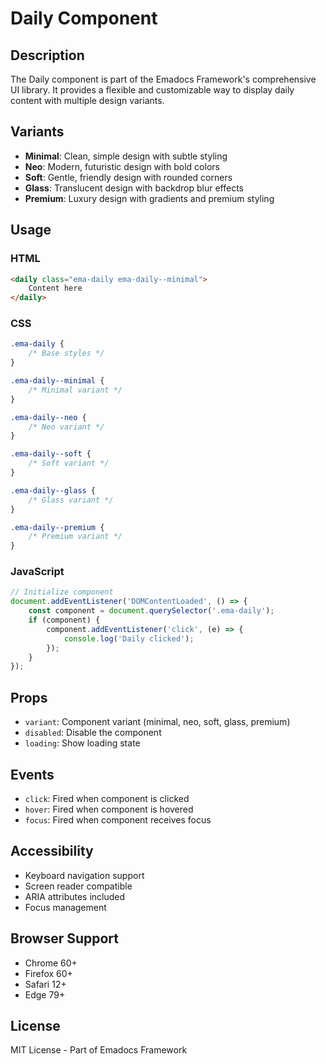 # Daily Component

## Description
The Daily component is part of the Emadocs Framework's comprehensive UI library. It provides a flexible and customizable way to display daily content with multiple design variants.

## Variants
- **Minimal**: Clean, simple design with subtle styling
- **Neo**: Modern, futuristic design with bold colors
- **Soft**: Gentle, friendly design with rounded corners
- **Glass**: Translucent design with backdrop blur effects
- **Premium**: Luxury design with gradients and premium styling

## Usage

### HTML
```html
<daily class="ema-daily ema-daily--minimal">
    Content here
</daily>
```

### CSS
```css
.ema-daily {
    /* Base styles */
}

.ema-daily--minimal {
    /* Minimal variant */
}

.ema-daily--neo {
    /* Neo variant */
}

.ema-daily--soft {
    /* Soft variant */
}

.ema-daily--glass {
    /* Glass variant */
}

.ema-daily--premium {
    /* Premium variant */
}
```

### JavaScript
```javascript
// Initialize component
document.addEventListener('DOMContentLoaded', () => {
    const component = document.querySelector('.ema-daily');
    if (component) {
        component.addEventListener('click', (e) => {
            console.log('Daily clicked');
        });
    }
});
```

## Props
- `variant`: Component variant (minimal, neo, soft, glass, premium)
- `disabled`: Disable the component
- `loading`: Show loading state

## Events
- `click`: Fired when component is clicked
- `hover`: Fired when component is hovered
- `focus`: Fired when component receives focus

## Accessibility
- Keyboard navigation support
- Screen reader compatible
- ARIA attributes included
- Focus management

## Browser Support
- Chrome 60+
- Firefox 60+
- Safari 12+
- Edge 79+

## License
MIT License - Part of Emadocs Framework
